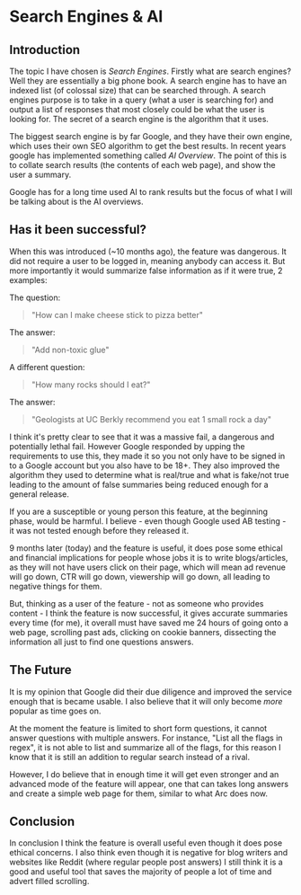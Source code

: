 # Search Engines & AI

## Introduction

The topic I have chosen is *Search Engines*. Firstly what are search engines?
Well they are essentially a big phone book. A search engine has to have an
indexed list (of colossal size) that can be searched through. A search engines
purpose is to take in a query (what a user is searching for) and output a list
of responses that most closely could be what the user is looking for. The secret
of a search engine is the algorithm that it uses.

The biggest search engine is by far Google, and they have their own engine,
which uses their own SEO algorithm to get the best results. In recent years
google has implemented something called *AI Overview*. The point of this is to
collate search results (the contents of each web page), and show the user a
summary.

Google has for a long time used AI to rank results but the focus of what I will
be talking about is the AI overviews.

## Has it been successful?

When this was introduced (~10 months ago), the feature was dangerous. It did not
require a user to be logged in, meaning anybody can access it. But more
importantly it would summarize false information as if it were true, 2 examples:

The question:

> "How can I make cheese stick to pizza better"

The answer:

> "Add non-toxic glue"

A different question:

> "How many rocks should I eat?"

The answer:

> "Geologists at UC Berkly recommend you eat 1 small rock a day"

I think it's pretty clear to see that it was a massive fail, a dangerous and
potentially lethal fail. However Google responded by upping the requirements
to use this, they made it so you not only have to be signed in to a Google
account but you also have to be 18+. They also improved the algorithm they used
to determine what is real/true and what is fake/not true leading to the amount
of false summaries being reduced enough for a general release.

If you are a susceptible or young person this feature, at the beginning phase,
would be harmful. I believe - even though Google used AB testing - it was not
tested enough before they released it.

9 months later (today) and the feature is useful, it does pose some ethical and
financial implications for people whose jobs it is to write
blogs/articles, as they will not have users click on their page, which will mean
ad revenue will go down, CTR will go down, viewership will go down, all leading
to negative things for them.

But, thinking as a user of the feature - not as someone who provides content - I
think the feature is now successful, it gives accurate summaries every time (for
me), it overall must have saved me 24 hours of going onto a web page, scrolling
past ads, clicking on cookie banners, dissecting the information all just to
find one questions answers.

## The Future

It is my opinion that Google did their due diligence and improved the service
enough that is became usable. I also believe that it will only become *more*
popular as time goes on.

At the moment the feature is limited to short form questions, it cannot answer
questions with multiple answers. For instance, "List all the flags in regex", it
is not able to list and summarize all of the flags, for this reason I know that
it is still an addition to regular search instead of a rival.

However, I do believe that in enough time it will get even stronger and an
advanced mode of the feature will appear, one that can takes long answers and
create a simple web page for them, similar to what Arc does now.


## Conclusion

In conclusion I think the feature is overall useful even though it does pose
ethical concerns. I also think even though it is negative for blog writers and
websites like Reddit (where regular people post answers) I still think it is a
good and useful tool that saves the majority of people a lot of time and advert
filled scrolling.

